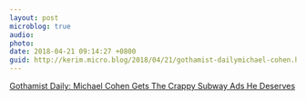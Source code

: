 ```yaml
---
layout: post
microblog: true
audio: 
photo: 
date: 2018-04-21 09:14:27 +0800
guid: http://kerim.micro.blog/2018/04/21/gothamist-dailymichael-cohen.html
---
```

[Gothamist Daily: Michael Cohen Gets The Crappy Subway Ads He Deserves](https://mailchi.mp/6caa4e6b3c57/gothamist-dailymichael-cohen-gets-the-crappy-subway-ads-he-deserves?e=6e3e9116d2)
